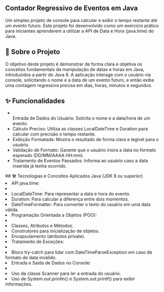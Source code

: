## Contador Regressivo de Eventos em Java
Um simples projeto de console para calcular e exibir o tempo restante até um evento futuro. Este projeto foi desenvolvido como um exercício prático para iniciantes aprenderem a utilizar a API de Data e Hora (java.time) do Java.

## 🎯 Sobre o Projeto
O objetivo deste projeto é demonstrar de forma clara e objetiva os conceitos fundamentais da manipulação de datas e horas em Java, introduzidos a partir do Java 8. A aplicação interage com o usuário via console, solicitando o nome e a data de um evento futuro, e então exibe uma contagem regressiva precisa em dias, horas, minutos e segundos.

## ✨ Funcionalidades
<ul>
<li></li>Entrada de Dados do Usuário: Solicita o nome e a data/hora de um evento.</li>

<li>Cálculo Preciso: Utiliza as classes LocalDateTime e Duration para calcular com precisão o tempo restante.</li>

<li>Exibição Formatada: Mostra o resultado de forma clara e legível para o usuário.</li>

<li>Validação de Formato: Garante que o usuário insira a data no formato esperado (DD/MM/AAAA HH:mm).</li>

<li>Tratamento de Eventos Passados: Informa ao usuário caso a data inserida já tenha ocorrido.</li>
</ul>
## 🛠️ Tecnologias e Conceitos Aplicados
Java (JDK 8 ou superior)

<li>API java.time:</li>
<li>
<li>LocalDateTime: Para representar a data e hora do evento.</li>

<li>Duration: Para calcular a diferença entre dois momentos.</li>

<li>DateTimeFormatter: Para converter o texto do usuário em uma data válida.</li>
</li>
<li>Programação Orientada a Objetos (POO):
<li>
<li>Classes, Atributos e Métodos.</li>

<li>Construtores para inicialização de objetos.</li>

<li>Encapsulamento (atributos private).</li>
</li>
<li>Tratamento de Exceções:</li>
<li>
<li>Bloco try-catch para lidar com DateTimeParseException em caso de formato de data inválido.</li>
</li>
<li>Entrada e Saída de Dados no Console:</li>
<li>
<li>Uso da classe Scanner para ler a entrada do usuário.</li>

<li>Uso de System.out.println() e System.out.printf() para exibir informações.</li>
</li>
